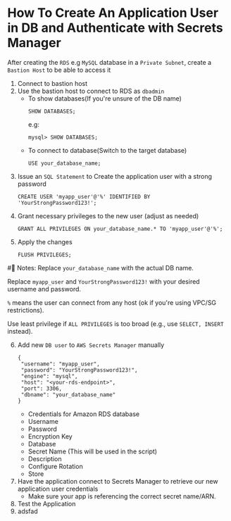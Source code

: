 # How To Create An Application User in DB and Authenticate with Secrets Manager
After creating the `RDS` e.g `MySQL` database in a `Private Subnet`, create a `Bastion Host` to be able to access it

1. Connect to bastion host
2. Use the bastion host to connect to RDS as `dbadmin`
   - To show databases(If you're unsure of the DB name)
     ```
     SHOW DATABASES;
     ```
     e.g:
     ```
     mysql> SHOW DATABASES;
     ```
   - To connect to database(Switch to the target database)
     ```
     USE your_database_name;
     ```
3. Issue an `SQL Statement` to Create the application user with a strong password
   ```
   CREATE USER 'myapp_user'@'%' IDENTIFIED BY 'YourStrongPassword123!';
   ```
4. Grant necessary privileges to the new user (adjust as needed)
   ```
   GRANT ALL PRIVILEGES ON your_database_name.* TO 'myapp_user'@'%';
   ```
5. Apply the changes
   ```
   FLUSH PRIVILEGES;
   ```

#🔐 Notes:
Replace `your_database_name` with the actual DB name.

Replace `myapp_user` and `YourStrongPassword123!` with your desired username and password.

`%` means the user can connect from any host (ok if you're using VPC/SG restrictions).

Use least privilege if `ALL PRIVILEGES` is too broad (e.g., use `SELECT, INSERT` instead).

6. Add new `DB user` to `AWS Secrets Manager` manually
     ```
     {
      "username": "myapp_user",
      "password": "YourStrongPassword123!",
      "engine": "mysql",
      "host": "<your-rds-endpoint>",
      "port": 3306,
      "dbname": "your_database_name"
     }
    ```
     - Credentials for Amazon RDS database
     - Username
     - Password
     - Encryption Key
     - Database
     - Secret Name (This will be used in the script)
     - Description
     - Configure Rotation
     - Store
8. Have the application connect to Secrets Manager to retrieve our new application user credentials
   - Make sure your app is referencing the correct secret name/ARN.
10. Test the Application
11. adsfad
